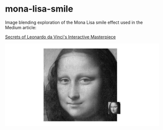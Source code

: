 # mona-lisa-smile
Image blending exploration of the Mona Lisa smile effect used in the Medium article:

[Secrets of Leonardo da Vinci's Interactive Masterpiece](https://medium.com/tangibit-studios/the-secret-of-leonardo-da-vincis-interactive-masterpiece-cadfa66141a4)

![Mona](00-mona-lisa-face.png)
